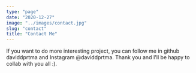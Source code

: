 ```yaml
---
type: "page"
date: "2020-12-27"
image: "../images/contact.jpg"
slug: "contact"
title: "Contact Me"
---
```


If you want to do more interesting project, you can follow me in github daviddprtma and Instagram @daviddprtma. Thank you and I'll be happy to collab with you all :).